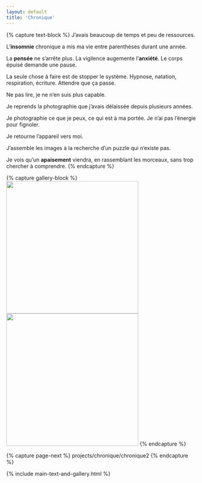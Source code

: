 ```yaml
---
layout: default
title: 'Chronique'
---
```


{% capture text-block %}
J’avais beaucoup de temps et peu de ressources.

L’**insomnie** chronique a mis ma vie entre parenthèses durant une année.

La **pensée** ne s’arrête plus. La vigilence augemente l’**anxiété**. Le corps épuisé demande une pause. 

La seule chose à faire est de stopper le système. Hypnose, natation, respiration, écriture. Attendre que ça passe.

Ne pas lire, je ne n’en suis plus capable. 

Je reprends la photographie que j’avais délaissée depuis plusieurs années.

Je photographie ce que je peux, ce qui est à ma portée. Je n’ai pas l’énergie pour fignoler.

Je retourne l’appareil vers moi.

J’assemble les images à la recherche d’un puzzle qui n’existe pas.

Je vois qu’un **apaisement** viendra, en rassemblant les morceaux, sans trop chercher à comprendre.
{% endcapture %}

{% capture gallery-block %}
<img src="{{ site.github.url }}/assets/img/projects/chronique/P1013266.jpg"
    width="350" alt=""/>
<img src="{{ site.github.url }}/assets/img/projects/chronique/P1014262.jpg"
    width="350" alt=""/>
{% endcapture %}

{% capture page-next %}
projects/chronique/chronique2
{% endcapture %}

{% include main-text-and-gallery.html %}